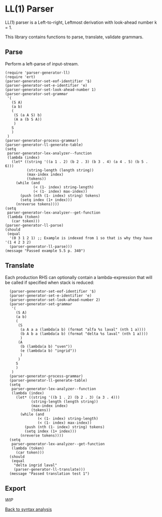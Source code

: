 # LL(1) Parser

LL(1) parser is a Left-to-right, Leftmost derivation with look-ahead number k = 1.

This library contains functions to parse, translate, validate grammars.

## Parse

Perform a left-parse of input-stream.

```emacs-lisp
(require 'parser-generator-ll)
(require 'ert)
(parser-generator-set-eof-identifier '$)
(parser-generator-set-e-identifier 'e)
(parser-generator-set-look-ahead-number 1)
(parser-generator-set-grammar
 '(
   (S A)
   (a b)
   (
    (S (a A S) b)
    (A a (b S A))
    )
   S
   )
 )
(parser-generator-process-grammar)
(parser-generator-ll-generate-table)
(setq
 parser-generator-lex-analyzer--function
 (lambda (index)
   (let* ((string '((a 1 . 2) (b 2 . 3) (b 3 . 4) (a 4 . 5) (b 5 . 6)))
          (string-length (length string))
          (max-index index)
          (tokens))
     (while (and
             (< (1- index) string-length)
             (< (1- index) max-index))
       (push (nth (1- index) string) tokens)
       (setq index (1+ index)))
     (nreverse tokens))))
(setq
 parser-generator-lex-analyzer--get-function
 (lambda (token)
   (car token)))
(parser-generator-ll-parse)
(should
 (equal
  '(0 3 1 2 1) ;; Example is indexed from 1 so that is why they have '(1 4 2 3 2)
  (parser-generator-ll-parse)))
(message "Passed example 5.5 p. 340")
```

## Translate

Each production RHS can optionally contain a lambda-expression that will be called if specified when stack is reduced:

```emacs-lisp
  (parser-generator-set-eof-identifier '$)
  (parser-generator-set-e-identifier 'e)
  (parser-generator-set-look-ahead-number 2)
  (parser-generator-set-grammar
   '(
     (S A)
     (a b)
     (
      (S
       (a A a a (lambda(a b) (format "alfa %s laval" (nth 1 a))))
       (b A b a (lambda(a b) (format "delta %s laval" (nth 1 a))))
       )
      (A
       (b (lambda(a b) "sven"))
       (e (lambda(a b) "ingrid"))
       )
      )
     S
     )
   )
  (parser-generator-process-grammar)
  (parser-generator-ll-generate-table)
  (setq
   parser-generator-lex-analyzer--function
   (lambda (index)
     (let* ((string '((b 1 . 2) (b 2 . 3) (a 3 . 4)))
            (string-length (length string))
            (max-index index)
            (tokens))
       (while (and
               (< (1- index) string-length)
               (< (1- index) max-index))
         (push (nth (1- index) string) tokens)
         (setq index (1+ index)))
       (nreverse tokens))))
  (setq
   parser-generator-lex-analyzer--get-function
   (lambda (token)
     (car token)))
  (should
   (equal
    "delta ingrid laval"
    (parser-generator-ll-translate)))
  (message "Passed translation test 1")
```

## Export

*WIP*

[Back to syntax analysis](../Syntax-Analysis.md)
